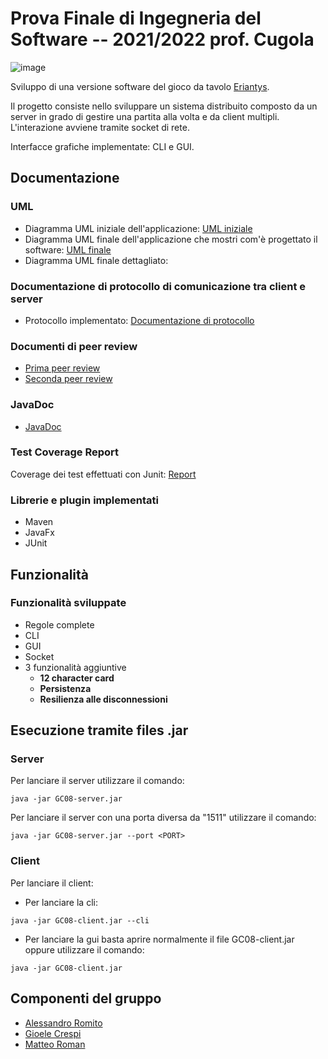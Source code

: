 # Prova Finale di Ingegneria del Software -- 2021/2022 prof. Cugola

![image](https://user-images.githubusercontent.com/100211656/158979476-5ec96f53-0aeb-411f-8213-95391322a81d.png)

Sviluppo di una versione software del gioco da tavolo [Eriantys](https://www.craniocreations.it/prodotto/eriantys).

Il progetto consiste nello sviluppare un sistema distribuito composto da un server in grado di gestire una partita alla volta e da client multipli.
L'interazione avviene tramite socket di rete.

Interfacce grafiche implementate: CLI e GUI.

## Documentazione

### UML
- Diagramma UML iniziale dell'applicazione: [UML iniziale](link)
- Diagramma UML finale dell'applicazione che mostri com'è progettato il software: [UML finale](https://github.com/alessandroromito/ing-sw-2022-romito-roman-crespi/blob/main/deliverables/UML/Final/HighLevel/UML_HighLevel.png)
- Diagramma UML finale dettagliato:

### Documentazione di protocollo di comunicazione tra client e server
- Protocollo implementato: [Documentazione di protocollo](https://github.com/alessandroromito/ing-sw-2022-romito-roman-crespi/blob/main/deliverables/ProtocolDocumentation/SequenceDiagram.jpeg)

### Documenti di peer review
- [Prima peer review](https://github.com/alessandroromito/ing-sw-2022-romito-roman-crespi/blob/main/deliverables/PeerReviews/Peer%20review%20per%20GC18%20UML%20Model.pdf)
- [Seconda peer review](https://github.com/alessandroromito/ing-sw-2022-romito-roman-crespi/blob/main/deliverables/PeerReviews/Peer%20review%20per%20GC18%20Network.pdf)


### JavaDoc
- [JavaDoc](link)

### Test Coverage Report
Coverage dei test effettuati con Junit: [Report](link)

### Librerie e plugin implementati
- Maven
- JavaFx
- JUnit

## Funzionalità
### Funzionalità sviluppate
- Regole complete
- CLI
- GUI
- Socket
- 3 funzionalità aggiuntive
  - __12 character card__
  - __Persistenza__
  - __Resilienza alle disconnessioni__

## Esecuzione tramite files .jar
### Server
Per lanciare il server utilizzare il comando:
```
java -jar GC08-server.jar
```
Per lanciare il server con una porta diversa da "1511" utilizzare il comando:
```
java -jar GC08-server.jar --port <PORT>
```

### Client
Per lanciare il client:
- Per lanciare la cli:
```
java -jar GC08-client.jar --cli
```
- Per lanciare la gui basta aprire normalmente il file GC08-client.jar oppure utilizzare il comando:
```
java -jar GC08-client.jar
```

## Componenti del gruppo
- [Alessandro Romito](https://github.com/alessandroromito)
- [Gioele Crespi](https://github.com/GioeleCrespi)
- [Matteo Roman](https://github.com/TeoRomensPoli)
